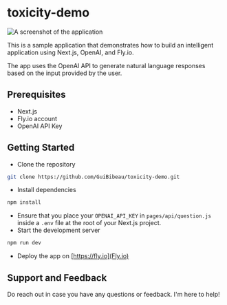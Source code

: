 # toxicity-demo

![A screenshot of the application](https://res.cloudinary.com/resourcefulmind-inc/image/upload/v1676145476/Screenshot_2023-02-11_at_8.56.25_PM_iijjus.png)

This is a sample application that demonstrates how to build an intelligent application using Next.js, OpenAI, and Fly.io.

The app uses the OpenAI API to generate natural language responses based on the input provided by the user.

## Prerequisites

* Next.js
* Fly.io account
* OpenAI API Key
  
## Getting Started

* Clone the repository

```bash
git clone https://github.com/GuiBibeau/toxicity-demo.git
```

* Install dependencies

```bash
npm install
```

* Ensure that you place your `OPENAI_API_KEY` in `pages/api/question.js` inside a `.env` file at the root of your Next.js project.
* Start the development server

```bash
npm run dev
```

* Deploy the app on [https://fly.io](Fly.io)
  
## Support and Feedback

Do reach out in case you have any questions or feedback. I'm here to help!